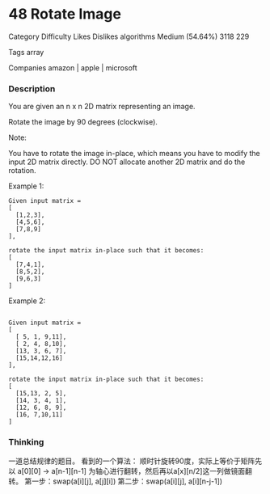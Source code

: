 # 48 Rotate Image  

Category	Difficulty	Likes	Dislikes
algorithms	Medium (54.64%)	3118	229

Tags
array

Companies
amazon | apple | microsoft

### Description  

You are given an n x n 2D matrix representing an image.

Rotate the image by 90 degrees (clockwise).

Note:

You have to rotate the image in-place, which means you have to modify the input 2D matrix directly. DO NOT allocate another 2D matrix and do the rotation.

Example 1:
```
Given input matrix = 
[
  [1,2,3],
  [4,5,6],
  [7,8,9]
],

rotate the input matrix in-place such that it becomes:
[
  [7,4,1],
  [8,5,2],
  [9,6,3]
]
```


Example 2:

```

Given input matrix =
[
  [ 5, 1, 9,11],
  [ 2, 4, 8,10],
  [13, 3, 6, 7],
  [15,14,12,16]
], 

rotate the input matrix in-place such that it becomes:
[
  [15,13, 2, 5],
  [14, 3, 4, 1],
  [12, 6, 8, 9],
  [16, 7,10,11]
]

```

### Thinking  

一道总结规律的题目。
看到的一个算法：
顺时针旋转90度，实际上等价于矩阵先以 a[0][0] -> a[n-1][n-1] 为轴心进行翻转，然后再以a[x][n/2]这一列做镜面翻转。
第一步：swap(a[i][j], a[j][i])
第二步：swap(a[i][j], a[i][n-j-1])